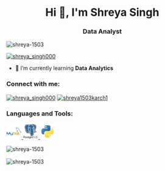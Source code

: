<h1 align="center">Hi 👋, I'm Shreya Singh</h1>
<h3 align="center">Data Analyst</h3>

<p align="left"> <img src="https://komarev.com/ghpvc/?username=shreya-1503&label=Profile%20views&color=0e75b6&style=flat" alt="shreya-1503" /> </p>

<p align="left"> <a href="https://twitter.com/shreya_singh000" target="blank"><img src="https://img.shields.io/twitter/follow/shreya_singh000?logo=twitter&style=for-the-badge" alt="shreya_singh000" /></a> </p>

- 🌱 I’m currently learning **Data Analytics**

<h3 align="left">Connect with me:</h3>
<p align="left">
<a href="https://twitter.com/shreya_singh000" target="blank"><img align="center" src="https://raw.githubusercontent.com/rahuldkjain/github-profile-readme-generator/master/src/images/icons/Social/twitter.svg" alt="shreya_singh000" height="30" width="40" /></a>
<a href="https://www.hackerrank.com/shreya1503karch1" target="blank"><img align="center" src="https://raw.githubusercontent.com/rahuldkjain/github-profile-readme-generator/master/src/images/icons/Social/hackerrank.svg" alt="shreya1503karch1" height="30" width="40" /></a>
</p>

<h3 align="left">Languages and Tools:</h3>
<p align="left"> <a href="https://www.mysql.com/" target="_blank" rel="noreferrer"> <img src="https://raw.githubusercontent.com/devicons/devicon/master/icons/mysql/mysql-original-wordmark.svg" alt="mysql" width="40" height="40"/> </a> <a href="https://www.postgresql.org" target="_blank" rel="noreferrer"> <img src="https://raw.githubusercontent.com/devicons/devicon/master/icons/postgresql/postgresql-original-wordmark.svg" alt="postgresql" width="40" height="40"/> </a> <a href="https://www.python.org" target="_blank" rel="noreferrer"> <img src="https://raw.githubusercontent.com/devicons/devicon/master/icons/python/python-original.svg" alt="python" width="40" height="40"/> </a> </p>

<p><img align="center" src="https://github-readme-stats.vercel.app/api/top-langs?username=shreya-1503&show_icons=true&locale=en&layout=compact" alt="shreya-1503" /></p>

<p><img align="center" src="https://github-readme-streak-stats.herokuapp.com/?user=shreya-1503&" alt="shreya-1503" /></p>

